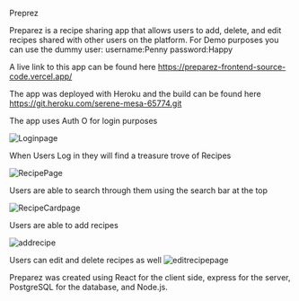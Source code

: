 Preprez

Preparez is a recipe sharing app that allows users to add, delete, and edit recipes shared with other users on the platform.
For Demo purposes you can use the dummy user:
username:Penny
password:Happy

A live link to this app can be found here
https://preparez-frontend-source-code.vercel.app/

The app was deployed with Heroku and the build can be found here
https://git.heroku.com/serene-mesa-65774.git

The app uses Auth O for login purposes

![Loginpage](https://user-images.githubusercontent.com/69558954/105537057-59cc4400-5cbf-11eb-9a95-6ddf1ee624a6.png)

When Users Log in they will find a treasure trove of Recipes 

![RecipePage](https://user-images.githubusercontent.com/69558954/105537065-5b960780-5cbf-11eb-991f-c0dd4723e092.png)


Users are able to search through them using the search bar at the top

![RecipeCardpage](https://user-images.githubusercontent.com/69558954/105537079-5df86180-5cbf-11eb-9b5f-ba3303336de7.png)


Users are able to add recipes 

![addrecipe](https://user-images.githubusercontent.com/69558954/105536968-31dce080-5cbf-11eb-9188-f81525809390.png)


Users can edit and delete recipes as well 
![editrecipepage](https://user-images.githubusercontent.com/69558954/105537047-5638bd00-5cbf-11eb-99bd-d2692889207e.png)


Preparez was created using React for the client side,  express for the server, PostgreSQL for the database, and Node.js.




